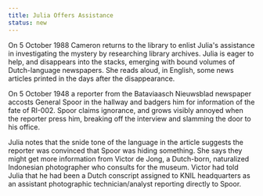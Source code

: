 ```yaml
---
title: Julia Offers Assistance
status: new
---
```


On 5 October 1988 Cameron returns to the library to enlist Julia's
assistance in investigating the mystery by researching library archives.
Julia is eager to help, and disappears into the stacks, emerging with
bound volumes of Dutch-language newspapers. She reads aloud, in English,
some news articles printed in the days after the disappearance.

On 5 October 1948 a reporter from the Bataviaasch Nieuwsblad newspaper
accosts General Spoor in the hallway and badgers him for information of
the fate of RI-002. Spoor claims ignorance, and grows visibly annoyed
when the reporter press him, breaking off the interview and slamming the
door to his office.

Julia notes that the snide tone of the language in the article suggests
the reporter was convinced that Spoor was hiding something. She says
they might get more information from Victor de Jong, a Dutch-born,
naturalized Indonesian photographer who consults for the museum. Victor
had told Julia that he had been a Dutch conscript assigned to KNIL
headquarters as an assistant photographic technician/analyst reporting
directly to Spoor.
